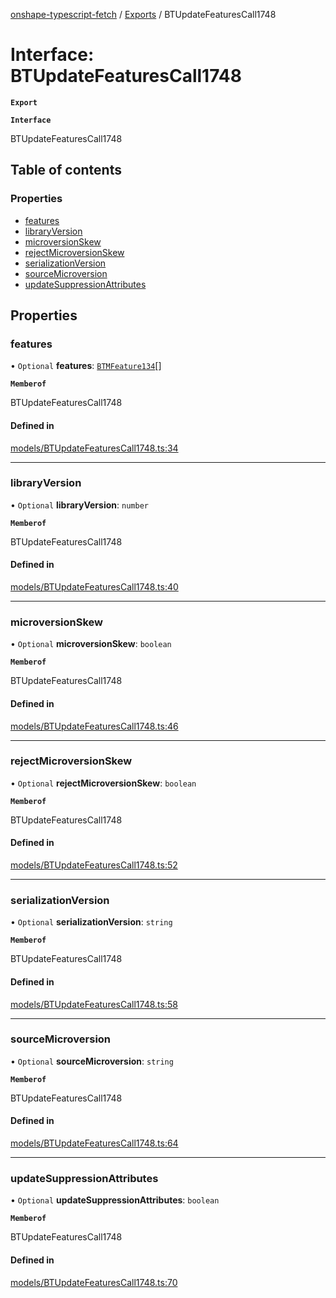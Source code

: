 [onshape-typescript-fetch](../README.md) / [Exports](../modules.md) / BTUpdateFeaturesCall1748

# Interface: BTUpdateFeaturesCall1748

**`Export`**

**`Interface`**

BTUpdateFeaturesCall1748

## Table of contents

### Properties

- [features](BTUpdateFeaturesCall1748.md#features)
- [libraryVersion](BTUpdateFeaturesCall1748.md#libraryversion)
- [microversionSkew](BTUpdateFeaturesCall1748.md#microversionskew)
- [rejectMicroversionSkew](BTUpdateFeaturesCall1748.md#rejectmicroversionskew)
- [serializationVersion](BTUpdateFeaturesCall1748.md#serializationversion)
- [sourceMicroversion](BTUpdateFeaturesCall1748.md#sourcemicroversion)
- [updateSuppressionAttributes](BTUpdateFeaturesCall1748.md#updatesuppressionattributes)

## Properties

### features

• `Optional` **features**: [`BTMFeature134`](BTMFeature134.md)[]

**`Memberof`**

BTUpdateFeaturesCall1748

#### Defined in

[models/BTUpdateFeaturesCall1748.ts:34](https://github.com/toebes/onshape-typescript-fetch/blob/3e11ae1/models/BTUpdateFeaturesCall1748.ts#L34)

___

### libraryVersion

• `Optional` **libraryVersion**: `number`

**`Memberof`**

BTUpdateFeaturesCall1748

#### Defined in

[models/BTUpdateFeaturesCall1748.ts:40](https://github.com/toebes/onshape-typescript-fetch/blob/3e11ae1/models/BTUpdateFeaturesCall1748.ts#L40)

___

### microversionSkew

• `Optional` **microversionSkew**: `boolean`

**`Memberof`**

BTUpdateFeaturesCall1748

#### Defined in

[models/BTUpdateFeaturesCall1748.ts:46](https://github.com/toebes/onshape-typescript-fetch/blob/3e11ae1/models/BTUpdateFeaturesCall1748.ts#L46)

___

### rejectMicroversionSkew

• `Optional` **rejectMicroversionSkew**: `boolean`

**`Memberof`**

BTUpdateFeaturesCall1748

#### Defined in

[models/BTUpdateFeaturesCall1748.ts:52](https://github.com/toebes/onshape-typescript-fetch/blob/3e11ae1/models/BTUpdateFeaturesCall1748.ts#L52)

___

### serializationVersion

• `Optional` **serializationVersion**: `string`

**`Memberof`**

BTUpdateFeaturesCall1748

#### Defined in

[models/BTUpdateFeaturesCall1748.ts:58](https://github.com/toebes/onshape-typescript-fetch/blob/3e11ae1/models/BTUpdateFeaturesCall1748.ts#L58)

___

### sourceMicroversion

• `Optional` **sourceMicroversion**: `string`

**`Memberof`**

BTUpdateFeaturesCall1748

#### Defined in

[models/BTUpdateFeaturesCall1748.ts:64](https://github.com/toebes/onshape-typescript-fetch/blob/3e11ae1/models/BTUpdateFeaturesCall1748.ts#L64)

___

### updateSuppressionAttributes

• `Optional` **updateSuppressionAttributes**: `boolean`

**`Memberof`**

BTUpdateFeaturesCall1748

#### Defined in

[models/BTUpdateFeaturesCall1748.ts:70](https://github.com/toebes/onshape-typescript-fetch/blob/3e11ae1/models/BTUpdateFeaturesCall1748.ts#L70)
